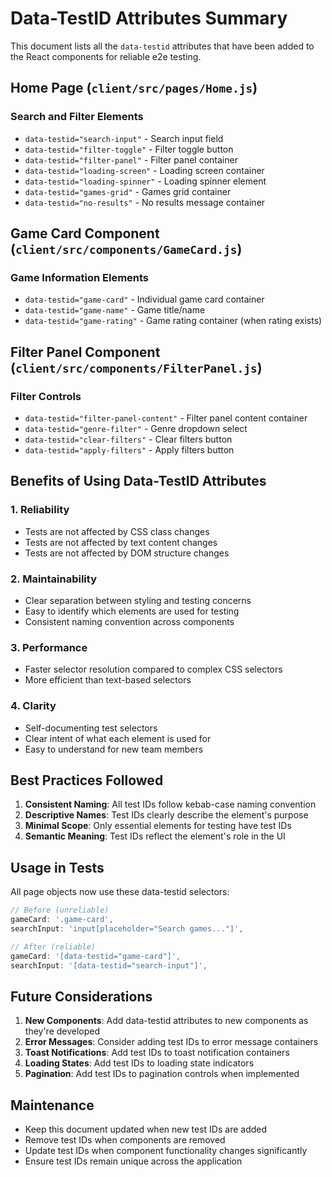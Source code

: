 # Data-TestID Attributes Summary

This document lists all the `data-testid` attributes that have been added to the React components for reliable e2e testing.

## Home Page (`client/src/pages/Home.js`)

### Search and Filter Elements
- `data-testid="search-input"` - Search input field
- `data-testid="filter-toggle"` - Filter toggle button
- `data-testid="filter-panel"` - Filter panel container
- `data-testid="loading-screen"` - Loading screen container
- `data-testid="loading-spinner"` - Loading spinner element
- `data-testid="games-grid"` - Games grid container
- `data-testid="no-results"` - No results message container

## Game Card Component (`client/src/components/GameCard.js`)

### Game Information Elements
- `data-testid="game-card"` - Individual game card container
- `data-testid="game-name"` - Game title/name
- `data-testid="game-rating"` - Game rating container (when rating exists)

## Filter Panel Component (`client/src/components/FilterPanel.js`)

### Filter Controls
- `data-testid="filter-panel-content"` - Filter panel content container
- `data-testid="genre-filter"` - Genre dropdown select
- `data-testid="clear-filters"` - Clear filters button
- `data-testid="apply-filters"` - Apply filters button



## Benefits of Using Data-TestID Attributes

### 1. **Reliability**
- Tests are not affected by CSS class changes
- Tests are not affected by text content changes
- Tests are not affected by DOM structure changes

### 2. **Maintainability**
- Clear separation between styling and testing concerns
- Easy to identify which elements are used for testing
- Consistent naming convention across components

### 3. **Performance**
- Faster selector resolution compared to complex CSS selectors
- More efficient than text-based selectors

### 4. **Clarity**
- Self-documenting test selectors
- Clear intent of what each element is used for
- Easy to understand for new team members

## Best Practices Followed

1. **Consistent Naming**: All test IDs follow kebab-case naming convention
2. **Descriptive Names**: Test IDs clearly describe the element's purpose
3. **Minimal Scope**: Only essential elements for testing have test IDs
4. **Semantic Meaning**: Test IDs reflect the element's role in the UI

## Usage in Tests

All page objects now use these data-testid selectors:

```javascript
// Before (unreliable)
gameCard: '.game-card',
searchInput: 'input[placeholder="Search games..."]',

// After (reliable)
gameCard: '[data-testid="game-card"]',
searchInput: '[data-testid="search-input"]',
```

## Future Considerations

1. **New Components**: Add data-testid attributes to new components as they're developed
2. **Error Messages**: Consider adding test IDs to error message containers
3. **Toast Notifications**: Add test IDs to toast notification containers
4. **Loading States**: Add test IDs to loading state indicators
5. **Pagination**: Add test IDs to pagination controls when implemented

## Maintenance

- Keep this document updated when new test IDs are added
- Remove test IDs when components are removed
- Update test IDs when component functionality changes significantly
- Ensure test IDs remain unique across the application 